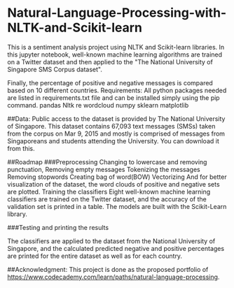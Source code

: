 # Natural-Language-Processing-with-NLTK-and-Scikit-learn

This is a sentiment analysis project using NLTK and Scikit-learn libraries. In this jupyter notebook, well-known machine learning algorithms are trained on a Twitter dataset and then applied to the "The National University of Singapore SMS Corpus dataset".

Finally, the percentage of positive and negative messages is compared based on 10 different countries.
Requirements:
All python packages needed are listed in requirements.txt file and can be installed simply using the pip command.
pandas
Nltk
re
wordcloud
numpy
sklearn
matplotlib
 
##Data:
Public access to the dataset is provided by The National University of Singapore. This dataset contains 67,093 text messages (SMSs) taken from the corpus on Mar 9, 2015 and mostly is comprised of messages from Singaporeans and students attending the University. You can download it from this.
 
##Roadmap
###Preprocessing 
Changing to lowercase and removing punctuation,
Removing empty messages
Tokenizing the messages
Removing stopwords
Creating bag of word(BOW)
Vectorizing
And for better visualization of the dataset, the word clouds of positive and negative sets are plotted.
Training the classifiers
Eight well-known machine learning classifiers are trained on the Twitter dataset, and the accuracy of the validation set is printed in a table. The models are built with the Scikit-Learn library.


###Testing and printing the results

The classifiers are applied to the dataset from the National University of Singapore, and the calculated predicted negative and positive percentages are printed for the entire dataset as well as for each country.
 
 
 
##Acknowledgment:
This project is done as the proposed portfolio of https://www.codecademy.com/learn/paths/natural-language-processing.
